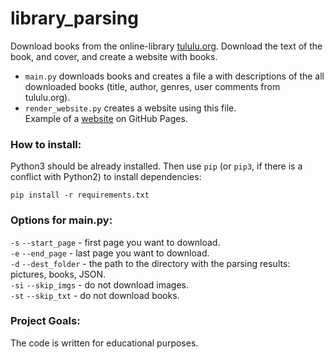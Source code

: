 # library_parsing

Download books from the online-library [tululu.org](https://tululu.org/). Download the text of the book, and cover, and create a website with books. <br />
* `main.py` downloads books and creates a file a with descriptions of the all downloaded books (title, author, genres, user comments from tululu.org). <br />
* `render_website.py` creates a website using this file. <br />
Example of a [website](https://s-kella.github.io/library_parsing/pages/index0.html) on GitHub Pages.

### How to install:

Python3 should be already installed. 
Then use `pip` (or `pip3`, if there is a conflict with Python2) to install dependencies:
```
pip install -r requirements.txt
```

### Options for main.py:

`-s` `--start_page` - first page you want to download. <br />
`-e` `--end_page` - last page you want to download. <br />
`-d` `--dest_folder` - the path to the directory with the parsing results: pictures, books, JSON. <br />
`-si` `--skip_imgs` - do not download images. <br />
`-st` `--skip_txt` - do not download books.


### Project Goals:

The code is written for educational purposes.
